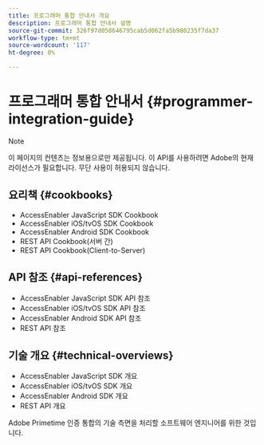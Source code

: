 ```yaml
---
title: 프로그래머 통합 안내서 개요
description: 프로그래머 통합 안내서 설명
source-git-commit: 326f97d058646795cab5d062fa5b980235f7da37
workflow-type: tm+mt
source-wordcount: '117'
ht-degree: 0%

---
```




# 프로그래머 통합 안내서 {#programmer-integration-guide}


>[!NOTE]
>
>이 페이지의 컨텐츠는 정보용으로만 제공됩니다. 이 API를 사용하려면 Adobe의 현재 라이선스가 필요합니다. 무단 사용이 허용되지 않습니다.

## 요리책 {#cookbooks}

* AccessEnabler JavaScript SDK Cookbook 
* AccessEnabler iOS/tvOS SDK Cookbook
* AccessEnabler Android SDK Cookbook
* REST API Cookbook(서버 간)
* REST API Cookbook(Client-to-Server)

## API 참조 {#api-references}

* AccessEnabler JavaScript SDK API 참조
* AccessEnabler iOS/tvOS SDK API 참조
* AccessEnabler Android SDK API 참조
* REST API 참조

## 기술 개요 {#technical-overviews}

* AccessEnabler JavaScript SDK 개요
* AccessEnabler iOS/tvOS SDK 개요
* AccessEnabler Android SDK 개요
* REST API 개요

Adobe Primetime 인증 통합의 기술 측면을 처리할 소프트웨어 엔지니어를 위한 것입니다.

<!--

>[!MORELIKETHIS]
>
>* Entitlement Flow
>* Programmer Use Cases
>* Error Reporting
>* Identifying Protected Resources
>* Temp Pass
>* Integrating the Media Token Verifier
>* User Metadata
>* Tracking Data in Adobe Primetime authentication
-->